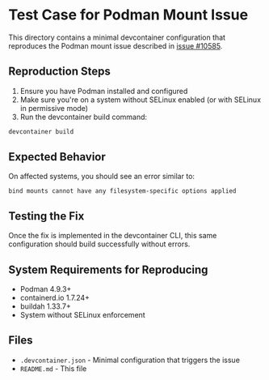 # Test Case for Podman Mount Issue

This directory contains a minimal devcontainer configuration that reproduces the Podman mount issue described in [issue #10585](https://github.com/microsoft/vscode-remote-release/issues/10585).

## Reproduction Steps

1. Ensure you have Podman installed and configured
2. Make sure you're on a system without SELinux enabled (or with SELinux in permissive mode)
3. Run the devcontainer build command:

```bash
devcontainer build
```

## Expected Behavior

On affected systems, you should see an error similar to:
```
bind mounts cannot have any filesystem-specific options applied
```

## Testing the Fix

Once the fix is implemented in the devcontainer CLI, this same configuration should build successfully without errors.

## System Requirements for Reproducing

- Podman 4.9.3+
- containerd.io 1.7.24+
- buildah 1.33.7+
- System without SELinux enforcement

## Files

- `.devcontainer.json` - Minimal configuration that triggers the issue
- `README.md` - This file